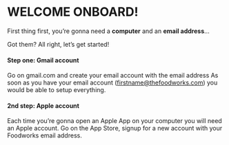 # WELCOME ONBOARD!

First thing first, you’re gonna need a **computer** and an **email address**…

Got them? All right, let’s get started!


#### Step one: Gmail account
Go on gmail.com and create your email account with the email address As soon as you have your email account (firstname@thefoodworks.com) you would be able to setup everything.

#### 2nd step: Apple account
Each time you’re gonna open an Apple App on your computer you will need an Apple account.
Go on the App Store, signup for a new account with your Foodworks email address.